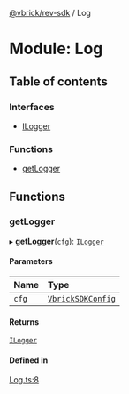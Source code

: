 [@vbrick/rev-sdk](../README.md) / Log

# Module: Log

## Table of contents

### Interfaces

- [ILogger](../interfaces/Log.ILogger.md)

### Functions

- [getLogger](Log.md#getlogger)

## Functions

### getLogger

▸ **getLogger**(`cfg`): [`ILogger`](../interfaces/Log.ILogger.md)

#### Parameters

| Name | Type |
| :------ | :------ |
| `cfg` | [`VbrickSDKConfig`](../interfaces/VbrickSDK.VbrickSDKConfig.md) |

#### Returns

[`ILogger`](../interfaces/Log.ILogger.md)

#### Defined in

[Log.ts:8](https://github.com/vbrick/rev-sdk-js/blob/cac113d/src/Log.ts#L8)
